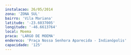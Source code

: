 ```yaml
---
instalacao: 26/05/2014
zona: 'ZONA SUL'
bairro: 'Vila Mariana'
latitude: '-23.6037005'
longitude: '-46.6613764'
local: Moema
praca: 'LARGO DE MOEMA'
endereco: 'Praça Nossa Senhora Aparecida - Indianópolis'
capacidade: '125'
---
```

